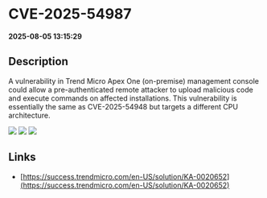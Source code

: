 # CVE-2025-54987

**2025-08-05 13:15:29**

## Description
A vulnerability in Trend Micro Apex One (on-premise) management console could allow a pre-authenticated remote attacker to upload malicious code and execute commands on affected installations. This vulnerability is essentially the same as CVE-2025-54948 but targets a different CPU architecture.

![](https://img.shields.io/static/v1?label=Score&message=9.4&color=red)
![](https://img.shields.io/static/v1?label=Severity&message=CRITICAL&color=red)
![](https://img.shields.io/static/v1?label=CWE&message=RCE&color=green)

## Links
- [https://success.trendmicro.com/en-US/solution/KA-0020652](https://success.trendmicro.com/en-US/solution/KA-0020652)
